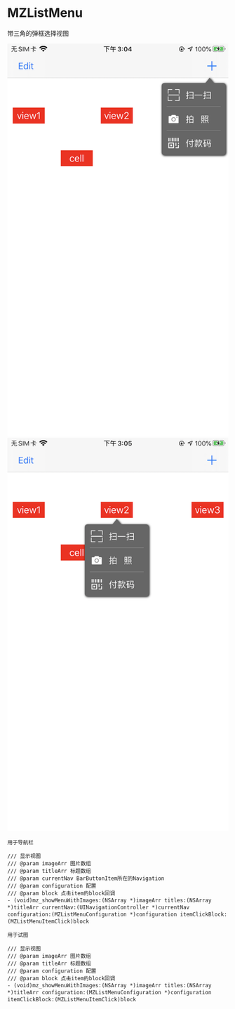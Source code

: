 # MZListMenu
带三角的弹框选择视图

![image](https://github.com/MrZhou1010/MZListMenu/blob/master/DemoImage/demo1.png)
![image](https://github.com/MrZhou1010/MZListMenu/blob/master/DemoImage/demo2.png)

`用于导航栏`

    /// 显示视图
    /// @param imageArr 图片数组
    /// @param titleArr 标题数组
    /// @param currentNav BarButtonItem所在的Navigation
    /// @param configuration 配置
    /// @param block 点击item的block回调
    - (void)mz_showMenuWithImages:(NSArray *)imageArr titles:(NSArray *)titleArr currentNav:(UINavigationController *)currentNav configuration:(MZListMenuConfiguration *)configuration itemClickBlock:(MZListMenuItemClick)block
    
`用于试图`

    /// 显示视图
    /// @param imageArr 图片数组
    /// @param titleArr 标题数组
    /// @param configuration 配置
    /// @param block 点击item的block回调
    - (void)mz_showMenuWithImages:(NSArray *)imageArr titles:(NSArray *)titleArr configuration:(MZListMenuConfiguration *)configuration itemClickBlock:(MZListMenuItemClick)block
